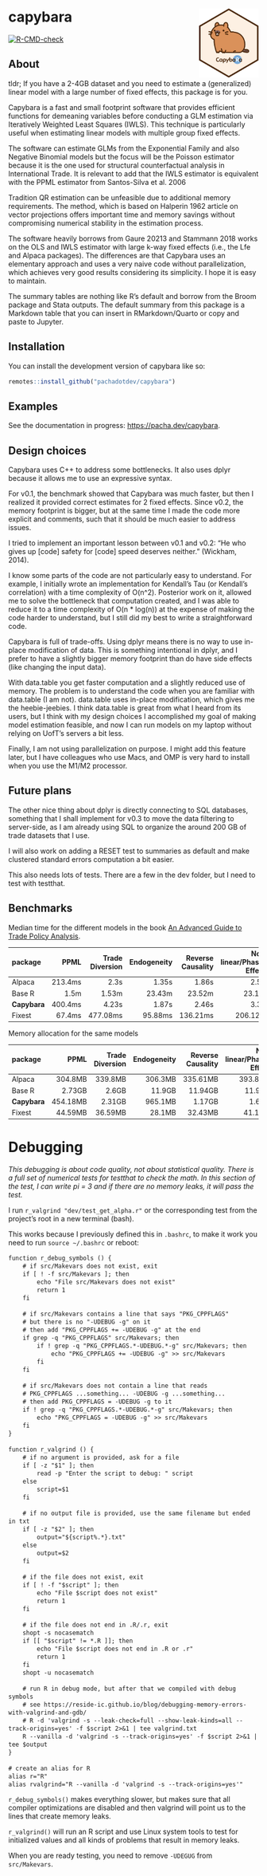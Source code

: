 
<!-- README.md is generated from README.Rmd. Please edit that file -->

# capybara <img src="man/figures/logo.svg" align="right" height="139" alt="" />

<!-- badges: start -->

[![R-CMD-check](https://github.com/pachadotdev/capybara/actions/workflows/R-CMD-check.yaml/badge.svg)](https://github.com/pachadotdev/capybara/actions/workflows/R-CMD-check.yaml)
<!-- badges: end -->

## About

tldr; If you have a 2-4GB dataset and you need to estimate a
(generalized) linear model with a large number of fixed effects, this
package is for you.

Capybara is a fast and small footprint software that provides efficient
functions for demeaning variables before conducting a GLM estimation via
Iteratively Weighted Least Squares (IWLS). This technique is
particularly useful when estimating linear models with multiple group
fixed effects.

The software can estimate GLMs from the Exponential Family and also
Negative Binomial models but the focus will be the Poisson estimator
because it is the one used for structural counterfactual analysis in
International Trade. It is relevant to add that the IWLS estimator is
equivalent with the PPML estimator from Santos-Silva et al. 2006

Tradition QR estimation can be unfeasible due to additional memory
requirements. The method, which is based on Halperin 1962 article on
vector projections offers important time and memory savings without
compromising numerical stability in the estimation process.

The software heavily borrows from Gaure 20213 and Stammann 2018 works on
the OLS and IWLS estimator with large k-way fixed effects (i.e., the Lfe
and Alpaca packages). The differences are that Capybara uses an
elementary approach and uses a very naive code without parallelization,
which achieves very good results considering its simplicity. I hope it
is easy to maintain.

The summary tables are nothing like R’s default and borrow from the
Broom package and Stata outputs. The default summary from this package
is a Markdown table that you can insert in RMarkdown/Quarto or copy and
paste to Jupyter.

## Installation

You can install the development version of capybara like so:

``` r
remotes::install_github("pachadotdev/capybara")
```

## Examples

See the documentation in progress: <https://pacha.dev/capybara>.

## Design choices

Capybara uses C++ to address some bottlenecks. It also uses dplyr
because it allows me to use an expressive syntax.

For v0.1, the benchmark showed that Capybara was much faster, but then I
realized it provided correct estimates for 2 fixed effects. Since v0.2,
the memory footprint is bigger, but at the same time I made the code
more explicit and comments, such that it should be much easier to
address issues.

I tried to implement an important lesson between v0.1 and v0.2: “He who
gives up \[code\] safety for \[code\] speed deserves neither.” (Wickham,
2014).

I know some parts of the code are not particularly easy to understand.
For example, I initially wrote an implementation for Kendall’s Tau (or
Kendall’s correlation) with a time complexity of O(n^2). Posterior work
on it, allowed me to solve the bottleneck that computation created, and
I was able to reduce it to a time complexity of O(n \* log(n)) at the
expense of making the code harder to understand, but I still did my best
to write a straightforward code.

Capybara is full of trade-offs. Using dplyr means there is no way to use
in-place modification of data. This is something intentional in dplyr,
and I prefer to have a slightly bigger memory footprint than do have
side effects (like changing the input data).

With data.table you get faster computation and a slightly reduced use of
memory. The problem is to understand the code when you are familiar with
data.table (I am not). data.table uses in-place modification, which
gives me the heebie-jeebies. I think data.table is great from what I
heard from its users, but I think with my design choices I accomplished
my goal of making model estimation feasible, and now I can run models on
my laptop without relying on UofT’s servers a bit less.

Finally, I am not using parallelization on purpose. I might add this
feature later, but I have colleagues who use Macs, and OMP is very hard
to install when you use the M1/M2 processor.

## Future plans

The other nice thing about dplyr is directly connecting to SQL
databases, something that I shall implement for v0.3 to move the data
filtering to server-side, as I am already using SQL to organize the
around 200 GB of trade datasets that I use.

I will also work on adding a RESET test to summaries as default and make
clustered standard errors computation a bit easier.

This also needs lots of tests. There are a few in the dev folder, but I
need to test with testthat.

## Benchmarks

Median time for the different models in the book [An Advanced Guide to
Trade Policy
Analysis](https://www.wto.org/english/res_e/publications_e/advancedguide2016_e.htm).

| package      |    PPML | Trade Diversion | Endogeneity | Reverse Causality | Non-linear/Phasing Effects | Globalization |
| :----------- | ------: | --------------: | ----------: | ----------------: | -------------------------: | ------------: |
| Alpaca       | 213.4ms |            2.3s |       1.35s |             1.86s |                      2.59s |         4.96s |
| Base R       |    1.5m |           1.53m |      23.43m |            23.52m |                     23.16m |        24.85m |
| **Capybara** | 400.4ms |           4.23s |       1.87s |             2.46s |                      3.33s |         6.25s |
| Fixest       |  67.4ms |        477.08ms |     95.88ms |          136.21ms |                   206.12ms |      415.31ms |

Memory allocation for the same models

| package      |     PPML | Trade Diversion | Endogeneity | Reverse Causality | Non-linear/Phasing Effects | Globalization |
| :----------- | -------: | --------------: | ----------: | ----------------: | -------------------------: | ------------: |
| Alpaca       |  304.8MB |         339.8MB |     306.3MB |          335.61MB |                   393.86MB |      539.49MB |
| Base R       |   2.73GB |           2.6GB |      11.9GB |           11.94GB |                    11.95GB |       11.97GB |
| **Capybara** | 454.18MB |          2.31GB |     965.1MB |            1.17GB |                     1.62GB |        2.88GB |
| Fixest       |  44.59MB |         36.59MB |      28.1MB |           32.43MB |                    41.12MB |       62.87MB |

# Debugging

*This debugging is about code quality, not about statistical quality.*
*There is a full set of numerical tests for testthat to check the math.*
*In this section of the test, I can write pi = 3 and if there are no
memory leaks, it will pass the test.*

I run `r_valgrind "dev/test_get_alpha.r"` or the corresponding test from
the project’s root in a new terminal (bash).

This works because I previously defined this in `.bashrc`, to make it
work you need to run `source ~/.bashrc` or reboot:

    function r_debug_symbols () {
        # if src/Makevars does not exist, exit
        if [ ! -f src/Makevars ]; then
            echo "File src/Makevars does not exist"
            return 1
        fi
    
        # if src/Makevars contains a line that says "PKG_CPPFLAGS"
        # but there is no "-UDEBUG -g" on it
        # then add "PKG_CPPFLAGS += -UDEBUG -g" at the end
        if grep -q "PKG_CPPFLAGS" src/Makevars; then
            if ! grep -q "PKG_CPPFLAGS.*-UDEBUG.*-g" src/Makevars; then
                echo "PKG_CPPFLAGS += -UDEBUG -g" >> src/Makevars
            fi
        fi
    
        # if src/Makevars does not contain a line that reads
        # PKG_CPPFLAGS ...something... -UDEBUG -g ...something...
        # then add PKG_CPPFLAGS = -UDEBUG -g to it
        if ! grep -q "PKG_CPPFLAGS.*-UDEBUG.*-g" src/Makevars; then
            echo "PKG_CPPFLAGS = -UDEBUG -g" >> src/Makevars
        fi
    }
    
    function r_valgrind () {
        # if no argument is provided, ask for a file
        if [ -z "$1" ]; then
            read -p "Enter the script to debug: " script
        else
            script=$1
        fi
    
        # if no output file is provided, use the same filename but ended in txt
        if [ -z "$2" ]; then
            output="${script%.*}.txt"
        else
            output=$2
        fi
    
        # if the file does not exist, exit
        if [ ! -f "$script" ]; then
            echo "File $script does not exist"
            return 1
        fi
    
        # if the file does not end in .R/.r, exit
        shopt -s nocasematch
        if [[ "$script" != *.R ]]; then
            echo "File $script does not end in .R or .r"
            return 1
        fi
        shopt -u nocasematch
    
        # run R in debug mode, but after that we compiled with debug symbols
        # see https://reside-ic.github.io/blog/debugging-memory-errors-with-valgrind-and-gdb/
        # R -d 'valgrind -s --leak-check=full --show-leak-kinds=all --track-origins=yes' -f $script 2>&1 | tee valgrind.txt
        R --vanilla -d 'valgrind -s --track-origins=yes' -f $script 2>&1 | tee $output
    }
    
    # create an alias for R
    alias r="R"
    alias rvalgrind="R --vanilla -d 'valgrind -s --track-origins=yes'"

`r_debug_symbols()` makes everything slower, but makes sure that all
compiler optimizations are disabled and then valgrind will point us to
the lines that create memory leaks.

`r_valgrind()` will run an R script and use Linux system tools to test
for initialized values and all kinds of problems that result in memory
leaks.

When you are ready testing, you need to remove `-UDEGUG` from
`src/Makevars`.
